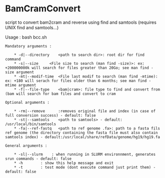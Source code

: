 # BamCramConvert
script to convert bam2cram and reverse using find and samtools (requires UNIX find and samtools...)

Usage : bash bcc.sh

	Mandatory arguments :
  
		* -d|--directory	<path to search dir>: root dir for find command    
		* -s|--size		<File size to search (man find -size)>: ex: +200000000k will search for files greater than 20Go; see man find -size argument    
		* -mt|--modif-time	<File last modif to search (man find -mtime): ex: +180 will serach for files older than 6 months; see man find -mtime argument    
		* -f|--file-type	<bam|cram>: file type to find and convert from (bam will search for bam files and convert to cram
    
	Optional arguments :
  
		* -rm|--remove		:removes original file and index (in case of full conversion success) - default: false
		* -st|--samtools	<path to samtools> - default: /usr/local/bin/samtools
		* -fa|--ref-fastq	<path to ref genome .fa>: path to a fasta fils ref genome (the directory containing the fasta file must also contain samtools index) - default:/usr/local/share/refData/genome/hg19/hg19.fa
    
	General arguments :
  
		* -sl|--slurm    : when running in SLURM environnment, generates srun commands - default: false
		* -h		: show this help message and exit
		* -t		: test mode (dont execute command just print them) - default: false
